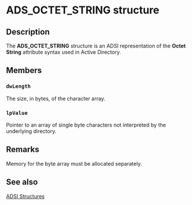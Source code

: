 # ADS_OCTET_STRING structure

## Description

The **ADS_OCTET_STRING** structure is an ADSI representation of the **Octet String** attribute syntax used in Active Directory.

## Members

### `dwLength`

The size, in bytes, of the character array.

### `lpValue`

Pointer to an array of single byte characters
not interpreted by the underlying directory.

## Remarks

Memory for the byte array must be allocated separately.

## See also

[ADSI Structures](https://learn.microsoft.com/windows/desktop/ADSI/adsi-structures)
